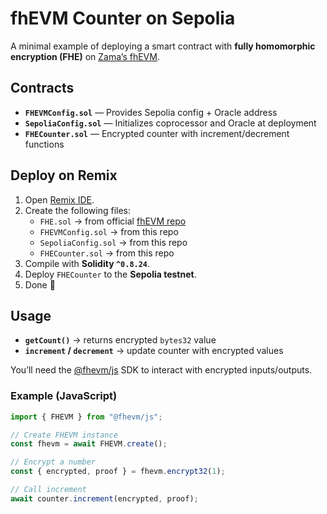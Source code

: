 # fhEVM Counter on Sepolia

A minimal example of deploying a smart contract with **fully homomorphic encryption (FHE)** on [Zama’s fhEVM](https://zama.ai).

## Contracts
- **`FHEVMConfig.sol`** — Provides Sepolia config + Oracle address  
- **`SepoliaConfig.sol`** — Initializes coprocessor and Oracle at deployment  
- **`FHECounter.sol`** — Encrypted counter with increment/decrement functions  

## Deploy on Remix
1. Open [Remix IDE](https://remix.ethereum.org).  
2. Create the following files:  
   - `FHE.sol` → from official [fhEVM repo](https://github.com/zama-ai/fhevm)  
   - `FHEVMConfig.sol` → from this repo  
   - `SepoliaConfig.sol` → from this repo  
   - `FHECounter.sol` → from this repo  
3. Compile with **Solidity `^0.8.24`**.  
4. Deploy `FHECounter` to the **Sepolia testnet**.  
5. Done 🎉  

## Usage
- **`getCount()`** → returns encrypted `bytes32` value  
- **`increment` / `decrement`** → update counter with encrypted values  

You’ll need the [@fhevm/js](https://www.npmjs.com/package/@fhevm/js) SDK to interact with encrypted inputs/outputs.  

### Example (JavaScript)
```js
import { FHEVM } from "@fhevm/js";

// Create FHEVM instance
const fhevm = await FHEVM.create();

// Encrypt a number
const { encrypted, proof } = fhevm.encrypt32(1);

// Call increment
await counter.increment(encrypted, proof);
